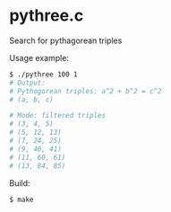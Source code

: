 # pythree.c
Search for pythagorean triples

Usage example:
```bash
$ ./pythree 100 1
# Output:
# Pythogorean triples: a^2 + b^2 = c^2
# (a, b, c)

# Mode: filtered triples
# (3, 4, 5)
# (5, 12, 13)
# (7, 24, 25)
# (9, 40, 41)
# (11, 60, 61)
# (13, 84, 85)
```

Build:
```bash
$ make
```
